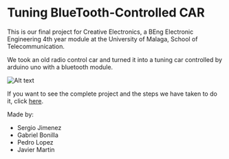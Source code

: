 # Tuning BlueTooth-Controlled CAR

This is our final project for Creative Electronics, a BEng Electronic Engineering 4th year module at the University of Malaga, School of Telecommunication.

We took an old radio control car and turned it into a tuning car controlled by arduino uno with a bluetooth module.


![Alt text](https://github.com/SergeitorJmnz/BT-C_CAR/blob/master/images/Car.jpg)


If you want to see the complete project and the steps we have taken to do it, click [here](https://www.instructables.com/id/Tuning-Bluetooth-Controlled-Car/).

Made by: 
- Sergio Jimenez
- Gabriel Bonilla
- Pedro Lopez
- Javier Martin
